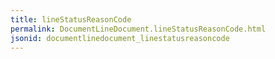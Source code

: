 ```yaml
---
title: lineStatusReasonCode
permalink: DocumentLineDocument.lineStatusReasonCode.html
jsonid: documentlinedocument_linestatusreasoncode
---
```

